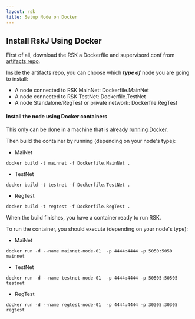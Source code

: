 ```yaml
---
layout: rsk
title: Setup Node on Docker
---
```

## Install RskJ Using Docker
First of all, download the RSK a Dockerfile and supervisord.conf from [artifacts repo](https://github.com/rsksmart/artifacts/tree/master/Dockerfiles/RSK-Node).

Inside the artifacts repo, you can choose which ***type of*** node you are going to install:
* A node connected to RSK MainNet: Dockerfile.MainNet
* A node connected to RSK TestNet: Dockerfile.TestNet
* A node Standalone/RegTest or private network: Dockerfile.RegTest

#### Install the node using Docker containers
This only can be done in a machine that is already [running Docker](https://docs.docker.com/install/).

Then build the container by running (depending on your node's type):
* MaiNet
``` 
docker build -t mainnet -f Dockerfile.MainNet .
```
* TestNet
```
docker build -t testnet -f Dockerfile.TestNet .
```

* RegTest

```
docker build -t regtest -f Dockerfile.RegTest .
```

When the build finishes, you have a container ready to run RSK.

To run the container, you should execute (depending on your node's type):

* MaiNet

```
docker run -d --name mainnet-node-01  -p 4444:4444 -p 5050:5050 mainnet
```
* TestNet
```
docker run -d --name testnet-node-01  -p 4444:4444 -p 50505:50505 testnet
```

* RegTest

```
docker run -d --name regtest-node-01  -p 4444:4444 -p 30305:30305 regtest
```
